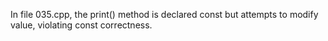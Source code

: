 In file 035.cpp, the print() method is declared const but attempts to modify value, violating const correctness.